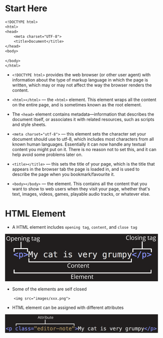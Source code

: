 # Start Here
```
<!DOCTYPE html>
<html>
<head>
    <meta charset="UTF-8">
    <title>Document</title>
</head>
<body>
    
</body>
</html>
```

* `<!DOCTYPE html>` provides the web browser (or other user agent) with information about the type of markup language in which the page is written, which may or may not affect the way the browser renders the content.

* `<html></html>` — the `<html>` element. This element wraps all the content on the entire page, and is sometimes known as the root element.

* The `<head>` element contains metadata—information that describes the document itself, or associates it with related resources, such as scripts and style sheets.

* `<meta charset="utf-8">` — this element sets the character set your document should use to utf-8, which includes most characters from all known human languages. Essentially it can now handle any textual content you might put on it. There is no reason not to set this, and it can help avoid some problems later on.

* `<title></title>` — this sets the title of your page, which is the title that appears in the browser tab the page is loaded in, and is used to describe the page when you bookmark/favourite it.

* `<body></body>` — the <body> element. This contains all the content that you want to show to web users when they visit your page, whether that's text, images, videos, games, playable audio tracks, or whatever else.

# HTML Element

* A HTML element includes `opening tag`, `content`, and `close tag`

![image](../images/html1.png)

* Some of the elements are self closed

```
    <img src="images/xxx.png">
```

* HTML element can be assigned with different attributes

![image](../images/html2.png)
